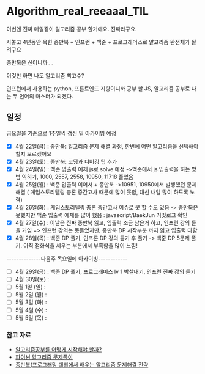 # Algorithm_real_reeaaal_TIL

이번엔 진짜 매일같이 알고리즘 공부 할거에요.
진짜라구요.

사놓고 4년동안 묵힌 종만북 + 인프런 + 백준 + 프로그래머스로 알고리즘 완전체가 될려구요

종만북은 신이니까....

이것만 하면 나도 알고리즘 빡고수?

인프런에서 사용하는 python, 프론트엔드 지향이니까 공부 할 JS, 알고리즘 공부로 나는 두 언어의 마스터가 되겠다.

## 일정
금요일을 기준으로 1주일씩 갱신 밑 아카이빙 예정

- [x] 4월 22일(금) : 종만북: 알고리즘 문제 해결 과정, 한번에 어떤 알고리즘을 선택해야 할지 모르겠어요
- [x] 4월 23일(토) : 종만북: 코딩과 디버깅 팁 추가
- [x] 4월 24일(일) : 백준 입출력 예제 js로 solve 예정 ->백준에서 js 입출력을 하는 방법 익히기, 1000, 2557, 2558, 10950, 11718 풀었음
- [x] 4월 25일(월) : 백준 입출력 이어서 + 종만북 ->10951, 10950에서 발생했던 문제 해결 ( 게임스토리텔링 총론 중간고사 때문에 많이 못함, 대신 내일 많이 하도록 노력)
- [x] 4월 26일(화) : 게임스토리텔링 총론 중간고사 이슈로 못 할 수도 있음 -> 종만북은 못했지만 백준 입출력 예제를 많이 했음 : javascript/BaekJun 커밋로그 확인
- [x] 4월 27일(수) : 이날은 진짜 종만북 읽고, 입출력 조금 남은거 하고, 인프런 강의 들을 거임 => 인프런 강의는 못들었지만, 종만북 DP 시작부분 까지 읽고 입출력 다함
- [x] 4월 28일(목) : 백준 DP 풀기, 인프론 DP 강의 듣기 후 풀기 -> 백준 DP 5문제 풀기. 아직 점화식을 세우는 부분에서 부족함을 많이 느낌!

--------------다음주 목요일에 아카이빙------------

- [ ] 4월 29일(금) : 백준 DP 풀기, 프로그래머스 lv 1 박살내기, 인프런 진짜 강의 듣기
- [ ] 4월 30일(토) :
- [ ] 5월 1일 (일) :
- [ ] 5월 2일 (월) :
- [ ] 5월 3일 (화) :
- [ ] 5월 4일 (수) :
- [ ] 5월 5일 (목) :
### 참고 자료
- [알고리즘공부를 어떻게 시작해야 할까?](https://steady-coding.tistory.com/260)
- [파이썬 알고리즘 문제풀이](https://inf.run/x7y1)
- [종만북(프로그래밍 대회에서 배우는 알고리즘 문제해결 전략](https://book.algospot.com/)
